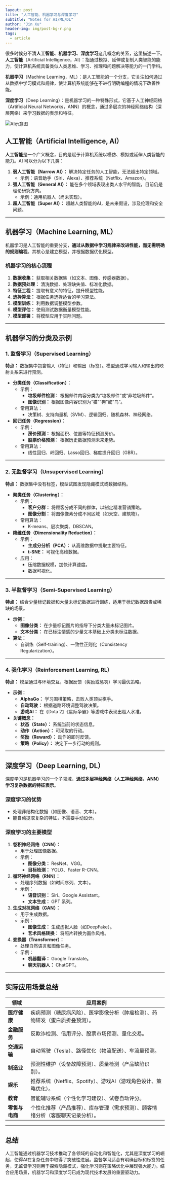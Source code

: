 ```yaml
---
layout: post
title: "人工智能、机器学习与深度学习"
subtitle: "Notes for AI/ML/DL"
author: "Jin Xu"
header-img: img/post-bg-r.png
tags:
  - article
---
```


很多时候分不清**人工智能、机器学习、深度学习**这几概念的关系，这里描述一下。
**人工智能**（Artificial Intelligence，AI）：指通过模拟、延伸或复制人类智能的能力，使计算机系统具备类似人类思维、学习、推理和问题解决等能力的一门学科。

**机器学习**（Machine Learning，ML）：是人工智能的一个分支，它关注如何通过从数据中学习模式和规律，使计算机系统能够在不进行明确编程的情况下改善性能。

**深度学习**（Deep Learning）：是机器学习的一种特殊形式，它基于人工神经网络（Artificial Neural Networks，ANN）的概念，通过多层次的神经网络结构（深层网络）来学习数据的表示和特征。

![AI示意图](https://mmbiz.qpic.cn/mmbiz_png/FiciaODWjVz62c6C0gjuE20UCAvvej4VSXa8SxUXic1ftyxGrQa5iaZDTkPJOeXqiciaMo1wqfBtHUQ7ib0bU8yeap6gQ/640?wx_fmt=png&from=appmsg)

## 人工智能（Artificial Intelligence, AI）
**人工智能**是一个广义概念，目的是赋予计算机系统以模仿、模拟或延伸人类智能的能力。AI 可以分为以下几类：
1. **弱人工智能（Narrow AI）：** 解决特定任务的人工智能，无法超出特定领域。
   - 示例：语音助手（Siri、Alexa）、推荐系统（Netflix、Amazon）。
2. **强人工智能（General AI）：** 能在多个领域表现出类人水平的智能，目前仍是理论研究方向。
   - 示例：通用机器人（尚未实现）。
3. **超人工智能（Super AI）：** 超越人类智能的AI，是未来假设，涉及伦理和安全问题。

---

## 机器学习（Machine Learning, ML）
机器学习是人工智能的重要分支，**通过从数据中学习规律来改进性能，而无需明确的规则编程**。其核心是建立模型，并根据数据优化模型。

### 机器学习的核心流程
1. **数据收集：** 获取相关数据集（如文本、图像、传感器数据）。
2. **数据预处理：** 清洗数据、处理缺失值、标准化数据。
3. **特征工程：** 提取有意义的特征，提升模型性能。
4. **选择算法：** 根据任务选择适合的学习算法。
5. **模型训练：** 利用数据调整模型参数。
6. **模型评估：** 使用测试数据衡量模型性能。
7. **模型部署：** 将模型应用于实际问题。

---

## 机器学习的分类及示例

### 1. 监督学习（Supervised Learning）
**特点：** 数据集中包含输入（特征）和输出（标签）。模型通过学习输入和输出的映射关系来进行预测。

- **分类任务（Classification）：**
  - 示例：
    - **垃圾邮件检测：** 根据邮件内容分类为“垃圾邮件”或“非垃圾邮件”。
    - **图像识别：** 根据图像内容识别为“猫”“狗”或“鸟”。
  - 常用算法：
    - 决策树、支持向量机（SVM）、逻辑回归、随机森林、神经网络。
- **回归任务（Regression）：**
  - 示例：
    - **房价预测：** 根据面积、位置等特征预测房价。
    - **股票价格预测：** 根据历史数据预测未来走势。
  - 常用算法：
    - 线性回归、岭回归、Lasso回归、梯度提升回归（GBR）。

---

### 2. 无监督学习（Unsupervised Learning）
**特点：** 数据集中没有标签，模型试图发现隐藏模式或数据结构。

- **聚类任务（Clustering）：**
  - 示例：
    - **客户分群：** 将顾客分成不同的群体，以制定精准营销策略。
    - **图像分割：** 将图像像素分成不同区域（如天空、建筑物）。
  - 常用算法：
    - K-means、层次聚类、DBSCAN。
- **降维任务（Dimensionality Reduction）：**
  - 示例：
    - **主成分分析（PCA）：** 从高维数据中提取主要特征。
    - **t-SNE：** 可视化高维数据。
  - 应用：
    - 压缩数据规模，加快计算速度。
    - 数据可视化。

---

### 3. 半监督学习（Semi-Supervised Learning）
**特点：** 结合少量标记数据和大量未标记数据进行训练，适用于标记数据昂贵或稀缺的场景。

- **示例：**
  - **图像分类：** 在少量标记图片的指导下分类大量未标记图片。
  - **文本分类：** 在已标注情感的少量文本基础上分类未标注数据。
- **算法：**
  - 自训练（Self-training）、一致性正则化（Consistency Regularization）。

---

### 4. 强化学习（Reinforcement Learning, RL）
**特点：** 模型通过与环境交互，根据反馈（奖励或惩罚）学习最优策略。

- **示例：**
  - **AlphaGo：** 学习围棋策略，击败人类顶尖棋手。
  - **自动驾驶：** 根据道路环境调整驾驶决策。
  - **游戏AI：** 在《Dota 2》《星际争霸》等游戏中表现出超人水准。
- **关键概念：**
  - **状态（State）：** 系统当前的状态信息。
  - **动作（Action）：** 可采取的行动。
  - **奖励（Reward）：** 动作的即时反馈。
  - **策略（Policy）：** 决定下一步行动的规则。

---

## 深度学习（Deep Learning, DL）
深度学习是机器学习的一个子领域，**通过多层神经网络（人工神经网络，ANN）学习复杂数据的特征表示**。

### 深度学习的优势
- 处理非结构化数据（如图像、语音、文本）。
- 能自动提取复杂的特征，不需要手动设计。

### 深度学习的主要模型
1. **卷积神经网络（CNN）：**
   - 用于处理图像数据。
   - 示例：
     - **图像分类：** ResNet、VGG。
     - **目标检测：** YOLO、Faster R-CNN。
2. **循环神经网络（RNN）：**
   - 处理序列数据（如时间序列、文本）。
   - 示例：
     - **语音识别：** Siri、Google Assistant。
     - **文本生成：** GPT 系列。
3. **生成对抗网络（GAN）：**
   - 用于生成数据。
   - 示例：
     - **图像生成：** 生成虚拟人脸（如DeepFake）。
     - **艺术风格转换：** 将照片转换为画作风格。
4. **变换器（Transformer）：**
   - 处理自然语言和图像任务。
   - 示例：
     - **机器翻译：** Google Translate。
     - **聊天机器人：** ChatGPT。

---

## 实际应用场景总结

| **领域**       | **应用案例**                                                                                   |
|----------------|-----------------------------------------------------------------------------------------------|
| **医疗健康**    | 疾病预测（糖尿病风险）、医学影像分析（肿瘤检测）、药物研发（蛋白质折叠预测）。                   |
| **金融服务**    | 反欺诈检测、信用评分、股票市场预测、量化交易。                                                   |
| **交通运输**    | 自动驾驶（Tesla）、路径优化（物流配送）、车流量预测。                                               |
| **制造业**      | 预测性维护（设备故障预测）、质量检测（产品缺陷识别）。                                             |
| **娱乐**        | 推荐系统（Netflix、Spotify）、游戏AI（游戏角色设计、策略优化）。                                    |
| **教育**        | 智能辅导系统（个性化学习建议）、试卷自动评分。                                                    |
| **零售与电商**   | 个性化推荐（产品推荐）、库存管理（需求预测）、顾客情绪分析（客服聊天记录分析）。                     |

---

## 总结
人工智能通过机器学习技术推动了各领域的自动化和智能化，尤其是深度学习的崛起，使得AI在复杂任务中取得了突破性进展。监督学习适合有明确目标和标签的任务，无监督学习则用于探索隐藏模式，强化学习则在策略优化中展现强大能力。结合应用场景，机器学习和深度学习已成为现代技术发展的重要驱动力。
